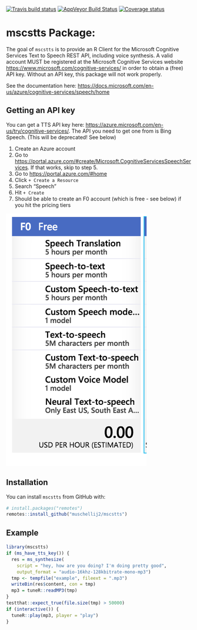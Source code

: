 
[![Travis build
status](https://travis-ci.com/muschellij2/mscstts.svg?branch=master)](https://travis-ci.com/muschellij2/mscstts)
[![AppVeyor Build
Status](https://ci.appveyor.com/api/projects/status/github/muschellij2/mscstts?branch=master&svg=true)](https://ci.appveyor.com/project/muschellij2/mscstts)
[![Coverage
status](https://codecov.io/gh/muschellij2/mscstts/branch/master/graph/badge.svg)](https://codecov.io/github/muschellij2/mscstts?branch=master)
<!-- README.md is generated from README.Rmd. Please edit that file -->

# mscstts Package:

The goal of `mscstts` is to provide an R Client for the Microsoft
Cognitive Services Text to Speech REST API, including voice synthesis. A
valid account MUST be registered at the Microsoft Cognitive Services
website <https://www.microsoft.com/cognitive-services/> in order to
obtain a (free) API key. Without an API key, this package will not work
properly.

See the documentation here:
<https://docs.microsoft.com/en-us/azure/cognitive-services/speech/home>

## Getting an API key

You can get a TTS API key here:
<https://azure.microsoft.com/en-us/try/cognitive-services/>. The API you
need to get one from is Bing Speech. (This will be deprecated\! See
below)

1.  Create an Azure account
2.  Go to
    <https://portal.azure.com/#create/Microsoft.CognitiveServicesSpeechServices>.
    If that works, skip to step 5.
3.  Go to <https://portal.azure.com/#home>
4.  Click `+ Create a Resource`
5.  Search “Speech”
6.  Hit `+ Create`
7.  Should be able to create an F0 account (which is free - see below)
    if you hit the pricing tiers

![](man/figures/README-f0.png)<!-- -->

## Installation

You can install `mscstts` from GitHub with:

``` r
# install.packages("remotes")
remotes::install_github("muschellij2/mscstts")
```

## Example

``` r
library(mscstts)
if (ms_have_tts_key()) {
  res = ms_synthesize(
    script = "hey, how are you doing? I'm doing pretty good",
    output_format = "audio-16khz-128kbitrate-mono-mp3")
  tmp <- tempfile("example", fileext = ".mp3")
  writeBin(res$content, con = tmp)
  mp3 = tuneR::readMP3(tmp)
}
testthat::expect_true(file.size(tmp) > 50000)
if (interactive()) {
  tuneR::play(mp3, player = "play")
}
```
